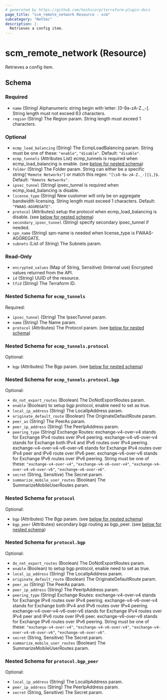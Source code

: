 ```yaml
---
# generated by https://github.com/hashicorp/terraform-plugin-docs
page_title: "scm_remote_network Resource - scm"
subcategory: "NetSec"
description: |-
  Retrieves a config item.
---
```


# scm_remote_network (Resource)

Retrieves a config item.



<!-- schema generated by tfplugindocs -->
## Schema

### Required

- `name` (String) Alphanumeric string begin with letter: [0-9a-zA-Z._-]. String length must not exceed 63 characters.
- `region` (String) The Region param. String length must exceed 1 characters.

### Optional

- `ecmp_load_balancing` (String) The EcmpLoadBalancing param. String must be one of these: `"enable"`, `"disable"`. Default: `"disable"`.
- `ecmp_tunnels` (Attributes List) ecmp_tunnels is required when ecmp_load_balancing is enable. (see [below for nested schema](#nestedatt--ecmp_tunnels))
- `folder` (String) The Folder param. String can either be a specific string(`"Remote Networks"`) or match this regex: `^[\s0-9a-zA-Z._-]{1,}$`. Default: `"Remote Networks"`.
- `ipsec_tunnel` (String) ipsec_tunnel is required when ecmp_load_balancing is disable.
- `license_type` (String) New customer will only be on aggregate bandwidth licensing. String length must exceed 1 characters. Default: `"FWAAS-AGGREGATE"`.
- `protocol` (Attributes) setup the protocol when ecmp_load_balancing is disable. (see [below for nested schema](#nestedatt--protocol))
- `secondary_ipsec_tunnel` (String) specify secondary ipsec_tunnel if needed.
- `spn_name` (String) spn-name is needed when license_type is FWAAS-AGGREGATE.
- `subnets` (List of String) The Subnets param.

### Read-Only

- `encrypted_values` (Map of String, Sensitive) (Internal use) Encrypted values returned from the API.
- `id` (String) UUID of the resource.
- `tfid` (String) The Terraform ID.

<a id="nestedatt--ecmp_tunnels"></a>
### Nested Schema for `ecmp_tunnels`

Required:

- `ipsec_tunnel` (String) The IpsecTunnel param.
- `name` (String) The Name param.
- `protocol` (Attributes) The Protocol param. (see [below for nested schema](#nestedatt--ecmp_tunnels--protocol))

<a id="nestedatt--ecmp_tunnels--protocol"></a>
### Nested Schema for `ecmp_tunnels.protocol`

Optional:

- `bgp` (Attributes) The Bgp param. (see [below for nested schema](#nestedatt--ecmp_tunnels--protocol--bgp))

<a id="nestedatt--ecmp_tunnels--protocol--bgp"></a>
### Nested Schema for `ecmp_tunnels.protocol.bgp`

Optional:

- `do_not_export_routes` (Boolean) The DoNotExportRoutes param.
- `enable` (Boolean) to setup bgp protocol, enable need to set as true.
- `local_ip_address` (String) The LocalIpAddress param.
- `originate_default_route` (Boolean) The OriginateDefaultRoute param.
- `peer_as` (String) The PeerAs param.
- `peer_ip_address` (String) The PeerIpAddress param.
- `peering_type` (String) Exchange Routes: exchange-v4-over-v4 stands for Exchange IPv4 routes over IPv4 peering. exchange-v4-v6-over-v4 stands for Exchange both IPv4 and IPv6 routes over IPv4 peering. exchange-v4-over-v4-v6-over-v6 stands for Exchange IPv4 routes over IPv4 peer and IPv6 route over IPv6 peer. exchange-v6-over-v6 stands for Exchange IPv6 routes over IPv6 peering. String must be one of these: `"exchange-v4-over-v4"`, `"exchange-v4-v6-over-v4"`, `"exchange-v4-over-v4-v6-over-v6"`, `"exchange-v6-over-v6"`.
- `secret` (String, Sensitive) The Secret param.
- `summarize_mobile_user_routes` (Boolean) The SummarizeMobileUserRoutes param.




<a id="nestedatt--protocol"></a>
### Nested Schema for `protocol`

Optional:

- `bgp` (Attributes) The Bgp param. (see [below for nested schema](#nestedatt--protocol--bgp))
- `bgp_peer` (Attributes) secondary bgp routing as bgp_peer. (see [below for nested schema](#nestedatt--protocol--bgp_peer))

<a id="nestedatt--protocol--bgp"></a>
### Nested Schema for `protocol.bgp`

Optional:

- `do_not_export_routes` (Boolean) The DoNotExportRoutes param.
- `enable` (Boolean) to setup bgp protocol, enable need to set as true.
- `local_ip_address` (String) The LocalIpAddress param.
- `originate_default_route` (Boolean) The OriginateDefaultRoute param.
- `peer_as` (String) The PeerAs param.
- `peer_ip_address` (String) The PeerIpAddress param.
- `peering_type` (String) Exchange Routes: exchange-v4-over-v4 stands for Exchange IPv4 routes over IPv4 peering. exchange-v4-v6-over-v4 stands for Exchange both IPv4 and IPv6 routes over IPv4 peering. exchange-v4-over-v4-v6-over-v6 stands for Exchange IPv4 routes over IPv4 peer and IPv6 route over IPv6 peer. exchange-v6-over-v6 stands for Exchange IPv6 routes over IPv6 peering. String must be one of these: `"exchange-v4-over-v4"`, `"exchange-v4-v6-over-v4"`, `"exchange-v4-over-v4-v6-over-v6"`, `"exchange-v6-over-v6"`.
- `secret` (String, Sensitive) The Secret param.
- `summarize_mobile_user_routes` (Boolean) The SummarizeMobileUserRoutes param.


<a id="nestedatt--protocol--bgp_peer"></a>
### Nested Schema for `protocol.bgp_peer`

Optional:

- `local_ip_address` (String) The LocalIpAddress param.
- `peer_ip_address` (String) The PeerIpAddress param.
- `secret` (String, Sensitive) The Secret param.
